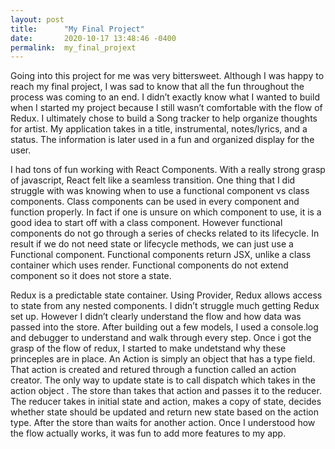```yaml
---
layout: post
title:      "My Final Project"
date:       2020-10-17 13:48:46 -0400
permalink:  my_final_projext
---
```



Going into this project for me was very bittersweet. Although I was happy to reach my final project, I was
sad to know that all the fun throughout the process was coming to an end. I didn’t exactly know what I
wanted to build when I started my project because I still wasn’t comfortable with the flow of Redux. I
ultimately chose to build a Song tracker to help organize thoughts for artist. My application takes in a title,
instrumental, notes/lyrics, and a status. The information is later used in a fun and organized display for
the user.

I had tons of fun working with React Components. With a really strong grasp of javascript, React felt like a
seamless transition. One thing that I did struggle with was knowing when to use a functional component
vs class components. Class components can be used in every component and function properly. In fact if
one is unsure on which component to use, it is a good idea to start off with a class component. However
functional components do not go through a series of checks related to its lifecycle. In result if we do not
need state or lifecycle methods, we can just use a Functional component. Functional components return
JSX, unlike a class container which uses render. Functional components do not extend component so it
does not store a state.    

Redux is a predictable state container. Using Provider, Redux allows access to state from any nested
components. I didn’t struggle much getting Redux set up. However I didn’t clearly understand the flow
and how data was passed into the store. After building out a few models, I used a console.log and debugger to understand and walk through every
step. Once i got the grasp of the flow of redux, I started to make undetstand why these princeples are in place. An Action is simply an object that has a type field. That action is created and retured through a function called an action creator. The only way to update state is to call  dispatch which  takes in the  action object . The store than takes that action and passes it to the reducer. The reducer takes in initial state and action, makes a copy of state, decides whether state should be updated and return new state based on the action type. After the store than waits for another action. Once I
understood how the flow actually works, it was fun to add more features to my app.




